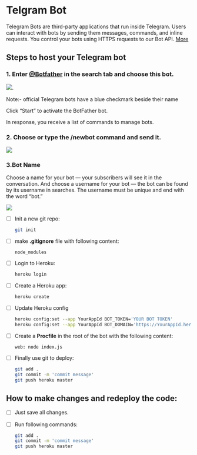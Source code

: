 # Telgram Bot

Telegram Bots are third-party applications that run inside Telegram. Users can interact with bots by sending them messages, commands, and inline requests. You control your bots using HTTPS requests to our Bot API. [More](https://core.telegram.org/bots)



## Steps to host your Telegram bot
 
 ### 1. Enter [@Botfather](https://t.me/botfather) in the search tab and choose this bot.

![](https://www.spcdn.org/images/En-knowledge_base/chatbots/telegram/create-bot/scr1-min.png).

Note:- official Telegram bots have a blue checkmark beside their name
      
Click “Start” to activate the BotFather bot.

In response, you receive a list of commands to manage bots.

### 2. Choose or type the /newbot command and send it.

![](https://www.spcdn.org/images/En-knowledge_base/chatbots/telegram/create-bot/scr3-min.png)

### 3.Bot Name 
 Choose a name for your bot — your subscribers will see it in the conversation. And choose a username for your bot — the bot can be found by its username in searches. The username must be unique and end with the word “bot.”

![](https://www.spcdn.org/images/En-knowledge_base/chatbots/telegram/create-bot/scr4-min.png)








- [ ] Init a new git repo:
    ```bash
    git init
    ```
- [ ] make **.gitignore** file with following content:
    ```
    node_modules
    ```
- [ ] Login to Heroku:
    ```bash
    heroku login
    ```
- [ ] Create a Heroku app:
    ```bash
    heroku create
    ```
- [ ] Update Heroku config
    ```bash
    heroku config:set --app YourAppId BOT_TOKEN='YOUR BOT TOKEN'
    heroku config:set --app YourAppId BOT_DOMAIN='https://YourAppId.herokuapp.com'
    ```
- [ ] Create a **Procfile** in the root of the bot with the following content:
    ```
   web: node index.js
    ```
- [ ] Finally use git to deploy:
    ```bash
    git add .
    git commit -m 'commit message'
    git push heroku master
    ```

## How to make changes and redeploy the code:
- [ ] Just save all changes.
- [ ] Run following commands:
    ```bash
    git add .
    git commit -m 'commit message'
    git push heroku master
    ```

